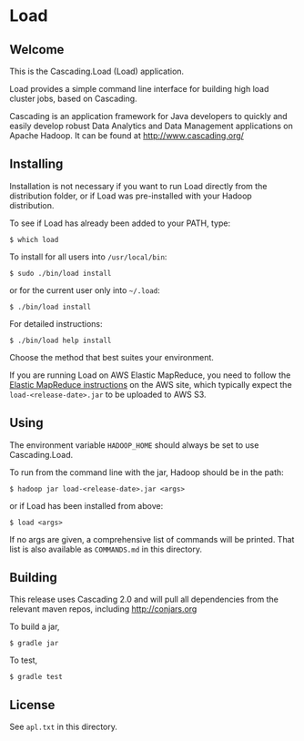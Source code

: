 Load
====

Welcome
-------

This is the Cascading.Load (Load) application.

Load provides a simple command line interface for building high load
cluster jobs, based on Cascading.

Cascading is an application framework for Java developers to quickly
and easily develop robust Data Analytics and Data Management applications
on Apache Hadoop. It can be found at http://www.cascading.org/

Installing
----------

Installation is not necessary if you want to run Load directly from
the distribution folder, or if Load was pre-installed with your Hadoop
distribution.

To see if Load has already been added to your PATH, type:

    $ which load

To install for all users into `/usr/local/bin`:

    $ sudo ./bin/load install

or for the current user only into `~/.load`:

    $ ./bin/load install

For detailed instructions:

    $ ./bin/load help install

Choose the method that best suites your environment.

If you are running Load on AWS Elastic MapReduce, you need to follow the
[Elastic MapReduce instructions](https://aws.amazon.com/elasticmapreduce/#details)
on the AWS site, which typically expect the
`load-<release-date>.jar` to be uploaded to AWS S3.

Using
-----

The environment variable `HADOOP_HOME` should always be set to use
Cascading.Load.

To run from the command line with the jar, Hadoop should be in the path:

    $ hadoop jar load-<release-date>.jar <args>

or if Load has been installed from above:

    $ load <args>

If no args are given, a comprehensive list of commands will be
printed. That list is also available as `COMMANDS.md` in this
directory.

Building
--------

This release uses Cascading 2.0 and will pull all dependencies from
the relevant maven repos, including http://conjars.org

To build a jar,

    $ gradle jar

To test,

    $ gradle test

License
-------

See `apl.txt` in this directory.
